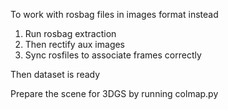 
To work with rosbag files in images format instead
1. Run rosbag extraction
2. Then rectify aux images
3. Sync rosfiles to associate frames correctly

Then dataset is ready

Prepare the scene for 3DGS by running colmap.py
